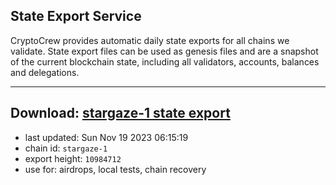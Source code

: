 ## State Export Service
CryptoCrew provides automatic daily state exports for all chains we validate. State export files can be used as genesis files and are a snapshot of the current blockchain state, including all validators, accounts, balances and delegations.

---
**Download: [stargaze-1 state export](https://dl.ccvalidators.com/SERVICE/stargaze/stargaze-1_export_10984712.json)**
---

- last updated: Sun Nov 19 2023 06:15:19
- chain id: `stargaze-1`
- export height: `10984712`
- use for: airdrops, local tests, chain recovery
